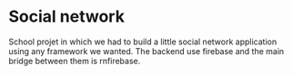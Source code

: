 # Social network

School projet in which we had to build a little social network application using any framework we wanted.
The backend use firebase and the main bridge between them is rnfirebase.
